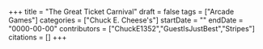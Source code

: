 +++
title = "The Great Ticket Carnival"
draft = false
tags = ["Arcade Games"]
categories = ["Chuck E. Cheese's"]
startDate = ""
endDate = "0000-00-00"
contributors = ["ChuckE1352","GuestIsJustBest","Stripes"]
citations = []
+++
